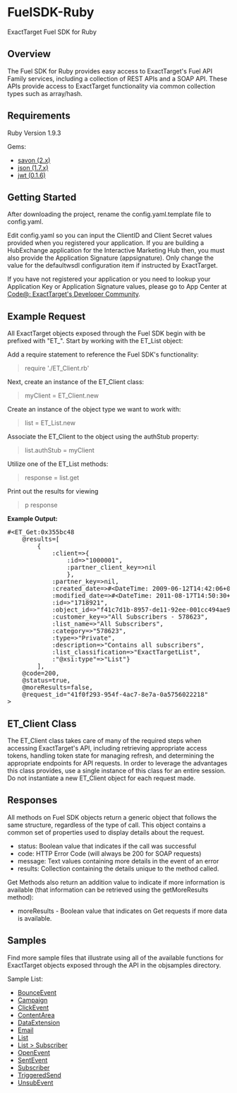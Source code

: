 FuelSDK-Ruby
============

ExactTarget Fuel SDK for Ruby

## Overview ##
The Fuel SDK for Ruby provides easy access to ExactTarget's Fuel API Family services, including a collection of REST APIs and a SOAP API. These APIs provide access to ExactTarget functionality via common collection types such as array/hash. 

## Requirements ##
Ruby Version 1.9.3

Gems:

- [savon (2.x)](http://rubygems.org/gems/savon)
- [json (1.7.x)](http://rubygems.org/gems/json)
- [jwt (0.1.6)](https://rubygems.org/gems/jwt)


## Getting Started ##
After downloading the project, rename the config.yaml.template file to config.yaml. 

Edit config.yaml so you can input the ClientID and Client Secret values provided when you registered your application. If you are building a HubExchange application for the Interactive Marketing Hub then, you must also provide the Application Signature (appsignature).  Only change the value for the defaultwsdl configuration item if instructed by ExactTarget.

If you have not registered your application or you need to lookup your Application Key or Application Signature values, please go to App Center at [Code@: ExactTarget's Developer Community](http://code.exacttarget.com/appcenter "Code@ App Center").

## Example Request ##
All ExactTarget objects exposed through the Fuel SDK begin with be prefixed with "ET\_".  Start by working with the ET_List object:

Add a require statement to reference the Fuel SDK's functionality:
> require './ET_Client.rb'

Next, create an instance of the ET_Client class:
> myClient = ET_Client.new

Create an instance of the object type we want to work with:
> list = ET_List.new

Associate the ET_Client to the object using the authStub property:
> list.authStub = myClient

Utilize one of the ET_List methods:
> response = list.get

Print out the results for viewing
> p response

**Example Output:**

<pre>
#&lt;ET_Get:0x355bc48 
	@results=[
		{
			:client=>{
				:id=>"1000001", 
				:partner_client_key=>nil
				}, 
			:partner_key=>nil, 
			:created_date=>#&lt;DateTime: 2009-06-12T14:42:06+00:00 ((2454995j,52926s,100000000n),+0s,2299161j)&gt;, 
			:modified_date=>#&lt;DateTime: 2011-08-17T14:50:30+00:00 ((2455791j,53430s,697000000n),+0s,2299161j)&gt;, 
			:id=>"1718921", 
			:object_id=>"f41c7d1b-8957-de11-92ee-001cc494ae9e", 
			:customer_key=>"All Subscribers - 578623", 
			:list_name=>"All Subscribers", 
			:category=>"578623", 
			:type=>"Private", 
			:description=>"Contains all subscribers", 
			:list_classification=>"ExactTargetList", 
			:"@xsi:type"=>"List"}
		], 
	@code=200, 
	@status=true, 
	@moreResults=false, 
	@request_id="41f0f293-954f-4ac7-8e7a-0a5756022218"
>
</pre>

## ET\_Client Class ##

The ET\_Client class takes care of many of the required steps when accessing ExactTarget's API, including retrieving appropriate access tokens, handling token state for managing refresh, and determining the appropriate endpoints for API requests.  In order to leverage the advantages this class provides, use a single instance of this class for an entire session.  Do not instantiate a new ET_Client object for each request made. 

## Responses ##
All methods on Fuel SDK objects return a generic object that follows the same structure, regardless of the type of call.  This object contains a common set of properties used to display details about the request.

- status: Boolean value that indicates if the call was successful
- code: HTTP Error Code (will always be 200 for SOAP requests)
- message: Text values containing more details in the event of an error
- results: Collection containing the details unique to the method called. 

Get Methods also return an addition value to indicate if more information is available (that information can be retrieved using the getMoreResults method):

 - moreResults - Boolean value that indicates on Get requests if more data is available. 


## Samples ##
Find more sample files that illustrate using all of the available functions for ExactTarget objects exposed through the API in the objsamples directory. 

Sample List:

 - [BounceEvent](https://github.com/ExactTarget/FuelSDK-Ruby/blob/master/objsamples/sample-bounceevent.rb)
 - [Campaign](https://github.com/ExactTarget/FuelSDK-Ruby/blob/master/objsamples/sample-campaign.rb)
 - [ClickEvent](https://github.com/ExactTarget/FuelSDK-Ruby/blob/master/objsamples/sample-clickevent.rb)
 - [ContentArea](https://github.com/ExactTarget/FuelSDK-Ruby/blob/master/objsamples/sample-contentarea.rb)
 - [DataExtension](https://github.com/ExactTarget/FuelSDK-Ruby/blob/master/objsamples/sample-dataextension.rb)
 - [Email](https://github.com/ExactTarget/FuelSDK-Ruby/blob/master/objsamples/sample-email.rb)
 - [List](https://github.com/ExactTarget/FuelSDK-Ruby/blob/master/objsamples/sample-list.rb)
 - [List > Subscriber](https://github.com/ExactTarget/FuelSDK-Ruby/blob/master/objsamples/sample-subscriber.rb)
 - [OpenEvent](https://github.com/ExactTarget/FuelSDK-Ruby/blob/master/objsamples/sample-openevent.rb)
 - [SentEvent](https://github.com/ExactTarget/FuelSDK-Ruby/blob/master/objsamples/sample-sentevent.rb)
 - [Subscriber](https://github.com/ExactTarget/FuelSDK-Ruby/blob/master/objsamples/sample-subscriber.rb)
 - [TriggeredSend](https://github.com/ExactTarget/FuelSDK-Ruby/blob/master/objsamples/sample-triggeredsend.rb)
 - [UnsubEvent](https://github.com/ExactTarget/FuelSDK-Ruby/blob/master/objsamples/sample-unsubevent.rb)


 



